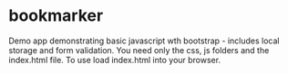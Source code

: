 # bookmarker
Demo app demonstrating basic javascript wth bootstrap - includes local storage and form validation.
You need only the css, js folders and the index.html file.
To use load index.html into your browser.
